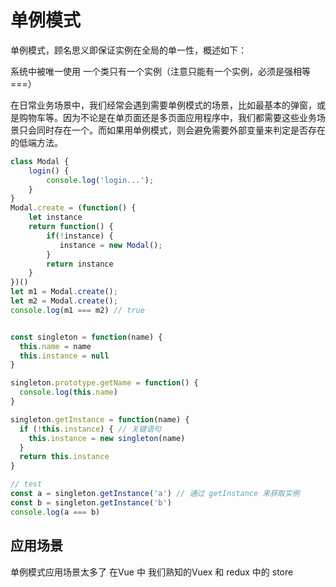 # 单例模式

单例模式，顾名思义即保证实例在全局的单一性，概述如下：

系统中被唯一使用
一个类只有一个实例（注意只能有一个实例，必须是强相等===）

在日常业务场景中，我们经常会遇到需要单例模式的场景，比如最基本的弹窗，或是购物车等。因为不论是在单页面还是多页面应用程序中，我们都需要这些业务场景只会同时存在一个。而如果用单例模式，则会避免需要外部变量来判定是否存在的低端方法。

```js
class Modal {
    login() {
        console.log('login...');
    }
}
Modal.create = (function() {
    let instance
    return function() {
        if(!instance) {
           instance = new Modal();
        }
        return instance
    }
})()
let m1 = Modal.create();
let m2 = Modal.create();
console.log(m1 === m2) // true


const singleton = function(name) {
  this.name = name
  this.instance = null
}

singleton.prototype.getName = function() {
  console.log(this.name)
}

singleton.getInstance = function(name) {
  if (!this.instance) { // 关键语句
    this.instance = new singleton(name)
  }
  return this.instance
}

// test
const a = singleton.getInstance('a') // 通过 getInstance 来获取实例
const b = singleton.getInstance('b')
console.log(a === b)
```

## 应用场景

单例模式应用场景太多了 在Vue 中 我们熟知的Vuex 和 redux 中的 store

